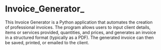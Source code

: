 # Invoice_Generator_
This Invoice Generator is a Python application that automates the creation of professional invoices. The program allows users to input client details, items or services provided, quantities, and prices, and generates an invoice in a structured format (typically as a PDF). The generated invoice can then be saved, printed, or emailed to the client.
